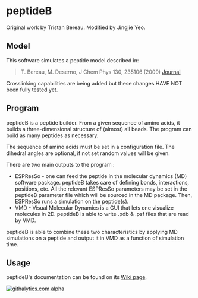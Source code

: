 peptideB
========
Original work by Tristan Bereau. Modified by Jingjie Yeo.

Model
-----
This software simulates a peptide model described in:

> T. Bereau, M. Deserno, J Chem Phys 130, 235106 (2009) [Journal][jpc]

Crosslinking capabilities are being added but these changes HAVE NOT been fully tested yet.

Program
-------

peptideB is a peptide builder. From a given sequence of amino acids, it builds a three-dimensional structure of (almost) all beads. The program can build as many peptides as necessary.

The sequence of amino acids must be set in a configuration file. The dihedral angles are optional, if not set random values will be given.

There are two main outputs to the program :

* ESPResSo - one can feed the peptide in the molecular dynamics (MD) software  package. peptideB takes care of defining bonds, interactions, positions,  etc. All the relevant ESPResSo parameters may be set in the peptideB parameter file which will be sourced in the MD package. Then, ESPResSo runs a simulation on the peptide(s).
* VMD - Visual Molecular Dynamics is a GUI that lets one visualize molecules in 2D. peptideB is able to write .pdb & .psf files that are read by VMD.

peptideB is able to combine these two characteristics by applying MD simulations on a peptide and output it in VMD as a function of simulation time.

Usage
-----

peptideB's documentation can be found on its [Wiki page](https://github.com/tbereau/peptideB/wiki).


[jpc]: http://aip.scitation.org/doi/full/10.1063/1.3152842
[![githalytics.com alpha](https://cruel-carlota.pagodabox.com/1adc9e622abb43b177d23674afdc5238 "githalytics.com")](http://githalytics.com/tbereau/peptideB)
